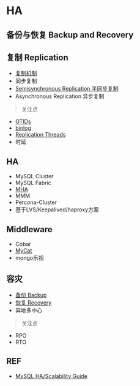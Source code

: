 # HA

## 备份与恢复 Backup and Recovery



## 复制 Replication

- [复制机制](Replication/replication.md)
- 同步复制
- [Semisynchronous Replication 半同步复制](Replication/semisync.md)
- Asynchronous Replication 异步复制

> 关注点

- [GTIDs](Replication/GTIDs.md)
- [binlog](../Mgmt/Maintenance/Log/binlog.md)
- [Replication Threads](Replication/ReplicationThreads.md)
- 时延

## HA

- MySQL Cluster
- MySQL Fabric
- [MHA](MHA/Readme.md)
- MMM
- Percona-Cluster
- 基于LVS/Keepalived/haproxy方案

## Middleware

- Cobar
- [MyCat](http://www.mycat.io/)
- mongo乐视


## 容灾

- [备份 Backup](Backup/Readme.md)
- [恢复 Recovery](Recovery/Readme.md)
- 异地多中心


> 关注点

- RPO
- RTO

## REF

- [MySQL HA/Scalability Guide](https://dev.mysql.com/doc/mysql-ha-scalability/en/)

